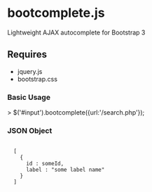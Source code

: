 # bootcomplete.js
Lightweight AJAX autocomplete for Bootstrap 3

<h2>Requires</h2>
<ul>
  <li>jquery.js</li>
  <li>bootstrap.css</li>
</ul>

<h3>Basic Usage</h3>
> $('#input').bootcomplete({url:'/search.php'});

<h3>JSON Object</h3>
<code>
  [
    {
      id : someId,
      label : "some label name"
    }
  ]
</code>
